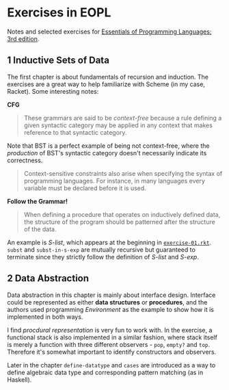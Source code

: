# Exercises in EOPL

Notes and selected exercises for [Essentials of Programming Languages: 3rd edition](http://www.eopl3.com/).

## 1 Inductive Sets of Data

The first chapter is about fundamentals of recursion and induction. The exercises are a great way to help familiarize with Scheme (in my case, Racket). Some interesting notes:

**CFG**
> These grammars are said to be *context-free* because a rule defining a given syntactic category may be applied in any context that makes reference to that syntactic category.

Note that BST is a perfect example of being not context-free, where the *production* of BST's syntactic category doesn't necessarily indicate its correctness.

> Context-sensitive constraints also arise when specifying the syntax of programming languages. For instance, in many languages every variable must be declared before it is used.

**Follow the Grammar!**
> When defining a procedure that operates on inductively defined data, the structure of the program should be patterned after the structure of the data.

An example is *S-list*, which appears at the beginning in [`exercise-01.rkt`](https://github.com/EDFward/eopl-exercise/blob/master/exercise-01.rkt). `subst` and `subst-in-s-exp` are mutually recursive but guaranteed to terminate since they strictly follow the definition of *S-list* and *S-exp*.

## 2 Data Abstraction

Data abstraction in this chapter is mainly about interface design. Interface could be represented as either **data structures** or **procedures**, and the authors used programming *Environment* as the example to show how it is implemented in both ways.

I find *procdural representation* is very fun to work with. In the exercise, a functional stack is also implemented in a similar fashion, where stack itself is merely a function with three different observers - `pop`, `empty?` and `top`. Therefore it's somewhat important to identify constructors and observers.

Later in the chapter `define-datatype` and `cases` are introduced as a way to define algebraic data type and corresponding pattern matching (as in Haskell).
